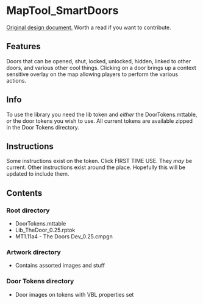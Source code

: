 # MapTool_SmartDoors
[Original design document.](https://docs.google.com/document/d/188tzY2QfLzqQlyFXZv61z49s9AD03zabmD7wlefJyoQ/edit) Worth a read if you want to contribute.
## Features
Doors that can be opened, shut, locked, unlocked, hidden, linked to other doors, and various other cool things.
Clicking on a door brings up a context sensitive overlay on the map allowing players to perform the various actions.
## Info
To use the library you need the lib token and *either* the DoorTokens.mttable, *or* the door tokens you wish to use. All current tokens are available zipped in the Door Tokens directory.
## Instructions
Some instructions exist on the token. Click FIRST TIME USE. They *may* be current.
Other instructions exist around the place. Hopefully this will be updated to include them.
## Contents
### Root directory
- DoorTokens.mttable
- Lib_TheDoor_0.25.rptok
- MT1.11a4 - The Doors Dev_0.25.cmpgn
### Artwork directory
- Contains assorted images and stuff
### Door Tokens directory
- Door images on tokens with VBL properties set


